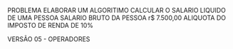 PROBLEMA
ELABORAR UM ALGORITIMO CALCULAR O SALARIO LIQUIDO DE UMA PESSOA 
SALARIO BRUTO DA PESSOA r$ 7.500,00
ALIQUOTA DO IMPOSTO DE RENDA DE 10%

VERSÃO 05 - OPERADORES